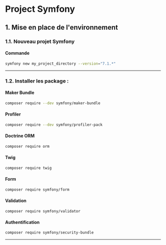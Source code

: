 # Project Symfony

## 1. Mise en place de l'environnement

### 1.1. Nouveau projet Symfony

#### Commande
```bash
symfony new my_project_directory --version="7.1.*"
```

---

### 1.2. Installer les package :
#### Maker Bundle
```bash
composer require --dev symfony/maker-bundle
```

#### Profiler
```bash
composer require --dev symfony/profiler-pack
```

#### Doctrine ORM
```bash
composer require orm
```

#### Twig
```bash
composer require twig
```

#### Form
```bash
composer require symfony/form
```

#### Validation
```
composer require symfony/validator
```

#### Authentification
```bash
composer require symfony/security-bundle
```

---
